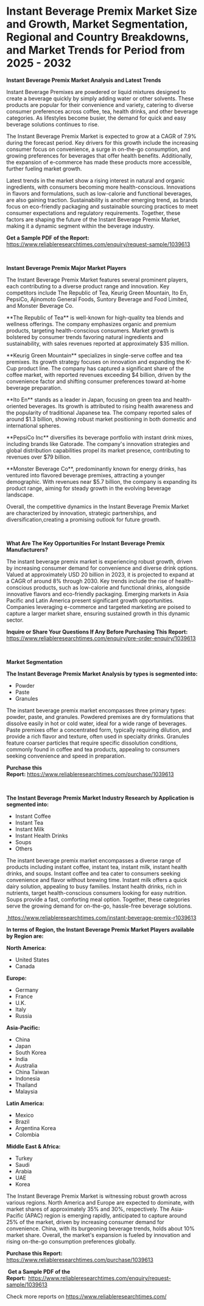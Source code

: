 <p><h1>Instant Beverage Premix Market Size and Growth, Market Segmentation, Regional and Country Breakdowns, and Market Trends for Period from 2025 -  2032</h1></p><p><strong>Instant Beverage Premix Market Analysis and Latest Trends</strong></p>
<p><p>Instant Beverage Premixes are powdered or liquid mixtures designed to create a beverage quickly by simply adding water or other solvents. These products are popular for their convenience and variety, catering to diverse consumer preferences across coffee, tea, health drinks, and other beverage categories. As lifestyles become busier, the demand for quick and easy beverage solutions continues to rise.</p><p>The Instant Beverage Premix Market is expected to grow at a CAGR of 7.9% during the forecast period. Key drivers for this growth include the increasing consumer focus on convenience, a surge in on-the-go consumption, and growing preferences for beverages that offer health benefits. Additionally, the expansion of e-commerce has made these products more accessible, further fueling market growth.</p><p>Latest trends in the market show a rising interest in natural and organic ingredients, with consumers becoming more health-conscious. Innovations in flavors and formulations, such as low-calorie and functional beverages, are also gaining traction. Sustainability is another emerging trend, as brands focus on eco-friendly packaging and sustainable sourcing practices to meet consumer expectations and regulatory requirements. Together, these factors are shaping the future of the Instant Beverage Premix Market, making it a dynamic segment within the beverage industry.</p></p>
<p><strong>Get a Sample PDF of the Report:&nbsp;</strong> <a href="https://www.reliableresearchtimes.com/enquiry/request-sample/1039613?utm_campaign=3326&utm_medium=2&utm_source=Github&utm_content=ia&utm_term=07042025&utm_id=instant-beverage-premix">https://www.reliableresearchtimes.com/enquiry/request-sample/1039613</a></p>
<p>&nbsp;</p>
<p><strong>Instant Beverage Premix Major Market Players</strong></p>
<p><p>The Instant Beverage Premix Market features several prominent players, each contributing to a diverse product range and innovation. Key competitors include The Republic of Tea, Keurig Green Mountain, Ito En, PepsiCo, Ajinomoto General Foods, Suntory Beverage and Food Limited, and Monster Beverage Co.</p><p>**The Republic of Tea** is well-known for high-quality tea blends and wellness offerings. The company emphasizes organic and premium products, targeting health-conscious consumers. Market growth is bolstered by consumer trends favoring natural ingredients and sustainability, with sales revenues reported at approximately $35 million.</p><p>**Keurig Green Mountain** specializes in single-serve coffee and tea premixes. Its growth strategy focuses on innovation and expanding the K-Cup product line. The company has captured a significant share of the coffee market, with reported revenues exceeding $4 billion, driven by the convenience factor and shifting consumer preferences toward at-home beverage preparation.</p><p>**Ito En** stands as a leader in Japan, focusing on green tea and health-oriented beverages. Its growth is attributed to rising health awareness and the popularity of traditional Japanese tea. The company reported sales of around $1.3 billion, showing robust market positioning in both domestic and international spheres.</p><p>**PepsiCo Inc** diversifies its beverage portfolio with instant drink mixes, including brands like Gatorade. The company's innovation strategies and global distribution capabilities propel its market presence, contributing to revenues over $79 billion.</p><p>**Monster Beverage Co**, predominantly known for energy drinks, has ventured into flavored beverage premixes, attracting a younger demographic. With revenues near $5.7 billion, the company is expanding its product range, aiming for steady growth in the evolving beverage landscape.</p><p>Overall, the competitive dynamics in the Instant Beverage Premix Market are characterized by innovation, strategic partnerships, and diversification,creating a promising outlook for future growth.</p></p>
<p>&nbsp;</p>
<p><strong>What Are The Key Opportunities For Instant Beverage Premix Manufacturers?</strong></p>
<p><p>The instant beverage premix market is experiencing robust growth, driven by increasing consumer demand for convenience and diverse drink options. Valued at approximately USD 20 billion in 2023, it is projected to expand at a CAGR of around 8% through 2030. Key trends include the rise of health-conscious products, such as low-calorie and functional drinks, alongside innovative flavors and eco-friendly packaging. Emerging markets in Asia Pacific and Latin America present significant growth opportunities. Companies leveraging e-commerce and targeted marketing are poised to capture a larger market share, ensuring sustained growth in this dynamic sector.</p></p>
<p><strong>Inquire or Share Your Questions If Any Before Purchasing This Report:</strong> <a href="https://www.reliableresearchtimes.com/enquiry/pre-order-enquiry/1039613?utm_campaign=3326&utm_medium=2&utm_source=Github&utm_content=ia&utm_term=07042025&utm_id=instant-beverage-premix">https://www.reliableresearchtimes.com/enquiry/pre-order-enquiry/1039613</a></p>
<p>&nbsp;</p>
<p><strong>Market Segmentation</strong></p>
<p><strong>The Instant Beverage Premix Market Analysis by types is segmented into:</strong></p>
<p><ul><li>Powder</li><li>Paste</li><li>Granules</li></ul></p>
<p><p>The instant beverage premix market encompasses three primary types: powder, paste, and granules. Powdered premixes are dry formulations that dissolve easily in hot or cold water, ideal for a wide range of beverages. Paste premixes offer a concentrated form, typically requiring dilution, and provide a rich flavor and texture, often used in specialty drinks. Granules feature coarser particles that require specific dissolution conditions, commonly found in coffee and tea products, appealing to consumers seeking convenience and speed in preparation.</p></p>
<p><strong>Purchase this Report:&nbsp;</strong><a href="https://www.reliableresearchtimes.com/purchase/1039613?utm_campaign=3326&utm_medium=2&utm_source=Github&utm_content=ia&utm_term=07042025&utm_id=instant-beverage-premix">https://www.reliableresearchtimes.com/purchase/1039613</a></p>
<p>&nbsp;</p>
<p><strong>The Instant Beverage Premix Market Industry Research by Application is segmented into:</strong></p>
<p><ul><li>Instant Coffee</li><li>Instant Tea</li><li>Instant Milk</li><li>Instant Health Drinks</li><li>Soups</li><li>Others</li></ul></p>
<p><p>The instant beverage premix market encompasses a diverse range of products including instant coffee, instant tea, instant milk, instant health drinks, and soups. Instant coffee and tea cater to consumers seeking convenience and flavor without brewing time. Instant milk offers a quick dairy solution, appealing to busy families. Instant health drinks, rich in nutrients, target health-conscious consumers looking for easy nutrition. Soups provide a fast, comforting meal option. Together, these categories serve the growing demand for on-the-go, hassle-free beverage solutions.</p></p>
<p><a href="https://www.reliableresearchtimes.com/instant-beverage-premix-r1039613?utm_campaign=3326&utm_medium=2&utm_source=Github&utm_content=ia&utm_term=07042025&utm_id=instant-beverage-premix">&nbsp;https://www.reliableresearchtimes.com/instant-beverage-premix-r1039613</a></p>
<p><strong>In terms of Region, the Instant Beverage Premix Market Players available by Region are:</strong></p>
<p>
    <p> <strong> North America: </strong>
        <ul>
            <li>United States</li>
            <li>Canada</li>
        </ul>
        </p> 
    <p> <strong> Europe: </strong>
        <ul>
            <li>Germany</li>
            <li>France</li>
            <li>U.K.</li>
            <li>Italy</li>
            <li>Russia</li>
        </ul>
        </p> 
    <p> <strong> Asia-Pacific: </strong>
        <ul>
            <li>China</li>
            <li>Japan</li>
            <li>South Korea</li>
            <li>India</li>
            <li>Australia</li>
            <li>China Taiwan</li>
            <li>Indonesia</li>
            <li>Thailand</li>
            <li>Malaysia</li>
        </ul>
        </p> 
    <p> <strong> Latin America: </strong>
        <ul>
            <li>Mexico</li>
            <li>Brazil</li>
            <li>Argentina Korea</li>
            <li>Colombia</li>
        </ul>
        </p> 
    <p> <strong> Middle East & Africa: </strong>
        <ul>
            <li>Turkey</li>
            <li>Saudi</li>
            <li>Arabia</li>
            <li>UAE</li>
            <li>Korea</li>
        </ul>
    </p>
    </p>
<p><p>The Instant Beverage Premix Market is witnessing robust growth across various regions. North America and Europe are expected to dominate, with market shares of approximately 35% and 30%, respectively. The Asia-Pacific (APAC) region is emerging rapidly, anticipated to capture around 25% of the market, driven by increasing consumer demand for convenience. China, with its burgeoning beverage trends, holds about 10% market share. Overall, the market's expansion is fueled by innovation and rising on-the-go consumption preferences globally.</p></p>
<p><strong>Purchase this Report: </strong><a href="https://www.reliableresearchtimes.com/purchase/1039613?utm_campaign=3326&utm_medium=2&utm_source=Github&utm_content=ia&utm_term=07042025&utm_id=instant-beverage-premix">https://www.reliableresearchtimes.com/purchase/1039613</a></p>
<p>&nbsp;<strong>Get a Sample PDF of the Report:&nbsp;&nbsp;</strong><a href="https://www.reliableresearchtimes.com/enquiry/request-sample/1039613?utm_campaign=3326&utm_medium=2&utm_source=Github&utm_content=ia&utm_term=07042025&utm_id=instant-beverage-premix">https://www.reliableresearchtimes.com/enquiry/request-sample/1039613</a></p>
<p><strong></strong></p>
<p>Check more reports on <a href="https://www.reliableresearchtimes.com/?utm_campaign=3326&utm_medium=2&utm_source=Github&utm_content=ia&utm_term=07042025&utm_id=instant-beverage-premix">https://www.reliableresearchtimes.com/</a></p>